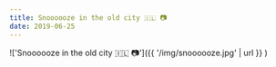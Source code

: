 ```yaml
---
title: Snoooooze in the old city 🇮🇱 📷
date: 2019-06-25
---
```


!['Snoooooze in the old city 🇮🇱 📷']({{ '/img/snoooooze.jpg' | url }} )
<br>
